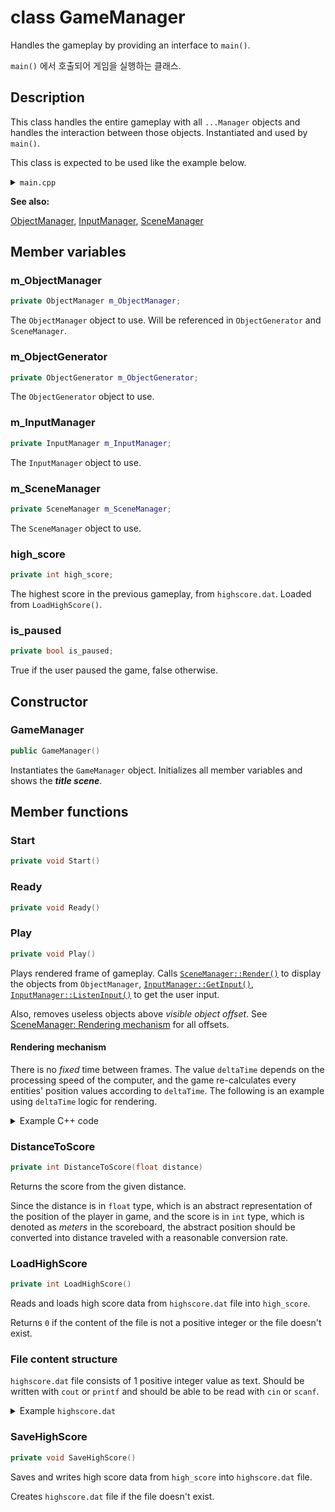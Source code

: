# class GameManager

Handles the gameplay by providing an interface to `main()`.

`main()` 에서 호출되어 게임을 실행하는 클래스.

## Description

This class handles the entire gameplay with all `...Manager` objects and handles the interaction between those objects. Instantiated and used by `main()`.

This class is expected to be used like the example below.

<details>
<summary><code>main.cpp</code></summary>

```cpp
#include ... // include required components

// global variables here

int main()
{
    GameManager game; // handles everything (user input, rendering, etc.) with initialization

    return 0;
}
```

</details>

**See also:**

[ObjectManager](ObjectManager.md), [InputManager](InputManager.md), [SceneManager](SceneManager.md)

## Member variables

### m_ObjectManager

```cpp
private ObjectManager m_ObjectManager;
```

The `ObjectManager` object to use. Will be referenced in `ObjectGenerator` and `SceneManager`.

### m_ObjectGenerator

```cpp
private ObjectGenerator m_ObjectGenerator;
```

The `ObjectGenerator` object to use.

### m_InputManager

```cpp
private InputManager m_InputManager;
```

The `InputManager` object to use.

### m_SceneManager

```cpp
private SceneManager m_SceneManager;
```

The `SceneManager` object to use.

### high_score

```cpp
private int high_score;
```

The highest score in the previous gameplay, from `highscore.dat`. Loaded from `LoadHighScore()`.

### is_paused

```cpp
private bool is_paused;
```

True if the user paused the game, false otherwise.

## Constructor

### GameManager

```cpp
public GameManager()
```

Instantiates the `GameManager` object. Initializes all member variables and shows the ***title scene***.

## Member functions

### Start

```cpp
private void Start()
```

### Ready

```cpp
private void Ready()
```

### Play

```cpp
private void Play()
```

Plays rendered frame of gameplay. Calls [`SceneManager::Render()`](SceneManager.md#render) to display the objects from `ObjectManager`, [`InputManager::GetInput()`](InputManager.md#getinput), [`InputManager::ListenInput()`](InputManager.md#getinput) to get the user input.

Also, removes useless objects above _visible object offset_. See [SceneManager: Rendering mechanism](SceneManager.md#rendering-mechanism) for all offsets.

#### Rendering mechanism

There is no _fixed_ time between frames. The value `deltaTime` depends on the processing speed of the computer, and the game re-calculates every entities' position values according to `deltaTime`. The following is an example using `deltaTime` logic for rendering.

<details>
<summary>Example C++ code</summary>

</br>

```cpp
/**
 A function called to render a frame.
 */
int currentTime, previousTime = -1; // used to calculate deltaTime
void render()
{
    int timeDelta; // time difference between frames in milliseconds
    currentTime = getTime(); // not a stl function, but there should be a function that can get precise current time in milliseconds

    if (previousTime == -1)
        timeDelta = 0;
    else
        timeDelta = currentTime - previousTime;

    // for example, moving the player from its position with its speed
    // the displacement of the player is calculated with computed timeDelta value
    // 0.002 value is just a constant, which can be used to change the speed of the whole game
    m_player.set_center(
        m_player.get_pos_x() + timeDelta * 0.002 * m_player.get_dir_x() * m_player.get_speed(),
        m_player.get_pos_y() + timeDelta * 0.002 * m_player.get_dir_y() * m_player.get_speed(),
        m_player.get_pos_z() + timeDelta * 0.002 * m_player.get_dir_z() * m_player.get_speed()
    );

    // do collision detection and displacement calculations here

    m_SceneManager.render(); // display the computed values onto console
    previousTime = currentTime;
}
```

</details>

### DistanceToScore

```cpp
private int DistanceToScore(float distance)
```

Returns the score from the given distance.

Since the distance is in `float` type, which is an abstract representation of the position of the player in game, and the score is in `int` type, which is denoted as _meters_ in the scoreboard, the abstract position should be converted into distance traveled with a reasonable conversion rate.

### LoadHighScore

```cpp
private int LoadHighScore()
```

Reads and loads high score data from `highscore.dat` file into `high_score`.

Returns `0` if the content of the file is not a positive integer or the file doesn't exist.

### File content structure

`highscore.dat` file consists of 1 positive integer value as text. Should be written with `cout` or `printf` and should be able to be read with `cin` or `scanf`.

<details>
<summary>Example <code>highscore.dat</code></summary>

</br>

```
420
```

</details>

### SaveHighScore

```cpp
private void SaveHighScore()
```

Saves and writes high score data from `high_score` into `highscore.dat` file.

Creates `highscore.dat` file if the file doesn't exist.
